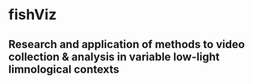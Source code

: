# fishViz
## Research and application of methods to video collection & analysis in variable low-light limnological contexts




